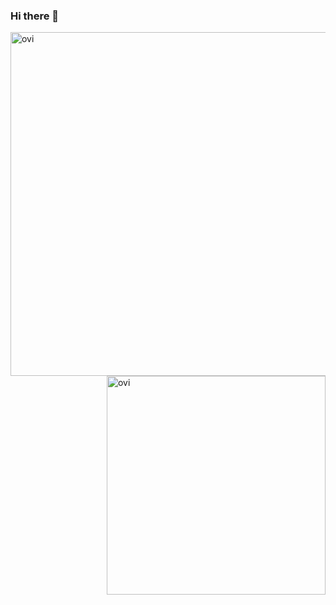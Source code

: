### Hi there 👋
<p>
<img align="left" src="https://github-readme-stats.vercel.app/api?username=dariusdinu&show_icons=true&theme=gruvbox" width="550" alt="ovi">
</p>
<p>&nbsp;
<img alt="ovi" align="right" width="350" src="https://github-readme-stats.vercel.app/api/top-langs/?username=dariusdinu&layout=compact&theme=gruvbox">
</p>


<!--
**dariusdinu/dariusdinu** is a ✨ _special_ ✨ repository because its `README.md` (this file) appears on your GitHub profile.
<div align="center">![Anurag's GitHub stats](https://github-readme-stats.vercel.app/api?username=dariusdinu&show_icons=true&theme=gruvbox)</div>
<div align="center"> [![Top Langs]()](https://github.com/anuraghazra/github-readme-stats)</div>
Here are some ideas to get you started:

- 🔭 I’m currently working on ...
- 🌱 I’m currently learning ...
- 👯 I’m looking to collaborate on ...
- 🤔 I’m looking for help with ...
- 💬 Ask me about ...
- 📫 How to reach me: ...
- 😄 Pronouns: ...
- ⚡ Fun fact: ...
-->
